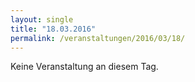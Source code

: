 ```yaml
---
layout: single
title: "18.03.2016"
permalink: /veranstaltungen/2016/03/18/
---
```


Keine Veranstaltung an diesem Tag.
